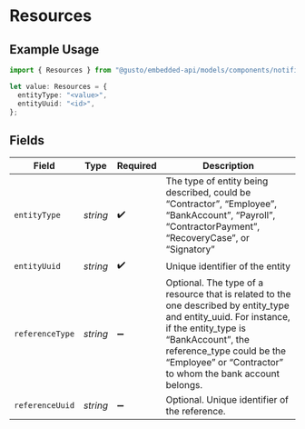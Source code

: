 # Resources

## Example Usage

```typescript
import { Resources } from "@gusto/embedded-api/models/components/notification.js";

let value: Resources = {
  entityType: "<value>",
  entityUuid: "<id>",
};
```

## Fields

| Field                                                                                                                                                                                                                                                 | Type                                                                                                                                                                                                                                                  | Required                                                                                                                                                                                                                                              | Description                                                                                                                                                                                                                                           |
| ----------------------------------------------------------------------------------------------------------------------------------------------------------------------------------------------------------------------------------------------------- | ----------------------------------------------------------------------------------------------------------------------------------------------------------------------------------------------------------------------------------------------------- | ----------------------------------------------------------------------------------------------------------------------------------------------------------------------------------------------------------------------------------------------------- | ----------------------------------------------------------------------------------------------------------------------------------------------------------------------------------------------------------------------------------------------------- |
| `entityType`                                                                                                                                                                                                                                          | *string*                                                                                                                                                                                                                                              | :heavy_check_mark:                                                                                                                                                                                                                                    | The type of entity being described, could be “Contractor”, “Employee”, “BankAccount”, “Payroll”, “ContractorPayment”, “RecoveryCase”, or “Signatory”                                                                                                  |
| `entityUuid`                                                                                                                                                                                                                                          | *string*                                                                                                                                                                                                                                              | :heavy_check_mark:                                                                                                                                                                                                                                    | Unique identifier of the entity                                                                                                                                                                                                                       |
| `referenceType`                                                                                                                                                                                                                                       | *string*                                                                                                                                                                                                                                              | :heavy_minus_sign:                                                                                                                                                                                                                                    | Optional. The type of a resource that is related to the one described by entity_type and entity_uuid. For instance, if the entity_type is “BankAccount”, the reference_type could be the “Employee” or “Contractor” to whom the bank account belongs. |
| `referenceUuid`                                                                                                                                                                                                                                       | *string*                                                                                                                                                                                                                                              | :heavy_minus_sign:                                                                                                                                                                                                                                    | Optional. Unique identifier of the reference.                                                                                                                                                                                                         |